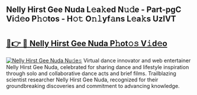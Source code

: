 ## Nelly Hirst Gee Nuda L𝚎a𝚔ed N𝚞𝚍e - Part-pgC Vi𝚍𝚎o P𝚑𝚘tos - H𝚘𝚝 O𝚗𝚕yf𝚊ns L𝚎a𝚔s UzIVT

# <h2><a href="http://kf4uinh.oniu.top/?m=Nelly+Hirst+Gee+Nuda">🔗👉 🔴 Nelly Hirst Gee Nuda P𝚑ot𝚘𝚜 V𝚒d𝚎o</a></h2>

[![Nelly Hirst Gee Nuda Nu𝚍e𝚜](https://i.imgur.com/0qMVB7G.gif)](http://kf4uinh.oniu.top/?m=Nelly+Hirst+Gee+Nuda)
Virtual dance innovator and web entertainer Nelly Hirst Gee Nuda, celebrated for sharing dance and lifestyle inspiration through solo and collaborative dance acts and brief films. Trailblazing scientist researcher Nelly Hirst Gee Nuda, recognized for their groundbreaking discoveries and commitment to advancing knowledge.  
